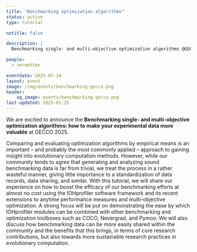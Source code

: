 ```yaml
---
title: "Benchmarking optimization algorithms"
status: active
type: tutorial

notitle: false

description: |
  Benchmarking single- and multi-objective optimization algorithms @GECCO 2025

people:
  - vermetten

eventdate: 2025-07-14
layout: event
image: /img/events/benchmarking-gecco.png
header:
    og_image: events/benchmarking-gecco.png
last-updated: 2025-01-25
---
```


We are excited to announce the **Benchmarking single- and multi-objective optimization algorithms: how to make your experimental data more valuable** at GECCO 2025.

Comparing and evaluating optimization algorithms by empirical means is an important – and probably the most commonly applied – approach to gaining insight into evolutionary computation methods. However, while our community tends to agree that generating and analyzing sound benchmarking data is far from trivial, we treat the process in a rather wasteful manner, giving little importance to a standardization of data records, data sharing, and similar.
With this tutorial, we will share our experience on how to boost the efficacy of our benchmarking efforts at almost no cost using the IOHprofiler software framework and its recent extensions to anytime performance measures and multi-objective optimization. A strong focus will be put on demonstrating the ease by which IOHprofiler modules can be combined with other benchmarking and optimization toolboxes such as COCO, Nevergrad, and Pymoo.
We will also discuss how benchmarking data can be more easily shared within the community and the benefits that this brings, in terms of core research contributions, but also towards more sustainable research practices in evolutionary computation.

<!-- ### Previous Editions

- (GECCO 2024)[https://aaboh.nl/2024/] -->

